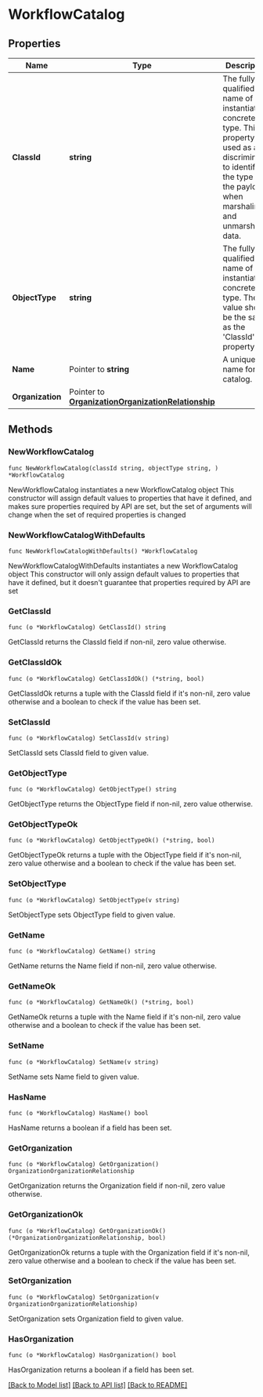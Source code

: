 # WorkflowCatalog

## Properties

Name | Type | Description | Notes
------------ | ------------- | ------------- | -------------
**ClassId** | **string** | The fully-qualified name of the instantiated, concrete type. This property is used as a discriminator to identify the type of the payload when marshaling and unmarshaling data. | [default to "workflow.Catalog"]
**ObjectType** | **string** | The fully-qualified name of the instantiated, concrete type. The value should be the same as the &#39;ClassId&#39; property. | [default to "workflow.Catalog"]
**Name** | Pointer to **string** | A unique name for the catalog. | [optional] 
**Organization** | Pointer to [**OrganizationOrganizationRelationship**](OrganizationOrganizationRelationship.md) |  | [optional] 

## Methods

### NewWorkflowCatalog

`func NewWorkflowCatalog(classId string, objectType string, ) *WorkflowCatalog`

NewWorkflowCatalog instantiates a new WorkflowCatalog object
This constructor will assign default values to properties that have it defined,
and makes sure properties required by API are set, but the set of arguments
will change when the set of required properties is changed

### NewWorkflowCatalogWithDefaults

`func NewWorkflowCatalogWithDefaults() *WorkflowCatalog`

NewWorkflowCatalogWithDefaults instantiates a new WorkflowCatalog object
This constructor will only assign default values to properties that have it defined,
but it doesn't guarantee that properties required by API are set

### GetClassId

`func (o *WorkflowCatalog) GetClassId() string`

GetClassId returns the ClassId field if non-nil, zero value otherwise.

### GetClassIdOk

`func (o *WorkflowCatalog) GetClassIdOk() (*string, bool)`

GetClassIdOk returns a tuple with the ClassId field if it's non-nil, zero value otherwise
and a boolean to check if the value has been set.

### SetClassId

`func (o *WorkflowCatalog) SetClassId(v string)`

SetClassId sets ClassId field to given value.


### GetObjectType

`func (o *WorkflowCatalog) GetObjectType() string`

GetObjectType returns the ObjectType field if non-nil, zero value otherwise.

### GetObjectTypeOk

`func (o *WorkflowCatalog) GetObjectTypeOk() (*string, bool)`

GetObjectTypeOk returns a tuple with the ObjectType field if it's non-nil, zero value otherwise
and a boolean to check if the value has been set.

### SetObjectType

`func (o *WorkflowCatalog) SetObjectType(v string)`

SetObjectType sets ObjectType field to given value.


### GetName

`func (o *WorkflowCatalog) GetName() string`

GetName returns the Name field if non-nil, zero value otherwise.

### GetNameOk

`func (o *WorkflowCatalog) GetNameOk() (*string, bool)`

GetNameOk returns a tuple with the Name field if it's non-nil, zero value otherwise
and a boolean to check if the value has been set.

### SetName

`func (o *WorkflowCatalog) SetName(v string)`

SetName sets Name field to given value.

### HasName

`func (o *WorkflowCatalog) HasName() bool`

HasName returns a boolean if a field has been set.

### GetOrganization

`func (o *WorkflowCatalog) GetOrganization() OrganizationOrganizationRelationship`

GetOrganization returns the Organization field if non-nil, zero value otherwise.

### GetOrganizationOk

`func (o *WorkflowCatalog) GetOrganizationOk() (*OrganizationOrganizationRelationship, bool)`

GetOrganizationOk returns a tuple with the Organization field if it's non-nil, zero value otherwise
and a boolean to check if the value has been set.

### SetOrganization

`func (o *WorkflowCatalog) SetOrganization(v OrganizationOrganizationRelationship)`

SetOrganization sets Organization field to given value.

### HasOrganization

`func (o *WorkflowCatalog) HasOrganization() bool`

HasOrganization returns a boolean if a field has been set.


[[Back to Model list]](../README.md#documentation-for-models) [[Back to API list]](../README.md#documentation-for-api-endpoints) [[Back to README]](../README.md)


